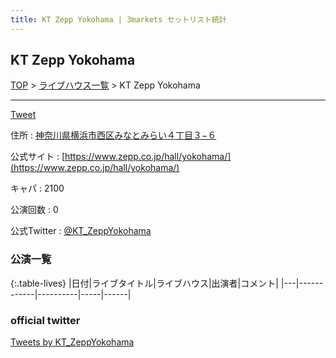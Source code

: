 ```yaml
---
title: KT Zepp Yokohama | 3markets セットリスト統計
---
```

## KT Zepp Yokohama

[TOP](/setlist/) > [ライブハウス一覧](livehouses.html) > KT Zepp Yokohama

___

<a href="https://twitter.com/share?ref_src=twsrc%5Etfw" data-text="3markets[ ]セットリスト > KT Zepp Yokohama" class="twitter-share-button" data-via="3markets" data-hashtags="3markets" data-related="3markets" data-show-count="false">Tweet</a>

住所
:    <a href="https://www.google.co.jp/maps/search/%E7%A5%9E%E5%A5%88%E5%B7%9D%E7%9C%8C%E6%A8%AA%E6%B5%9C%E5%B8%82%E8%A5%BF%E5%8C%BA%E3%81%BF%E3%81%AA%E3%81%A8%E3%81%BF%E3%82%89%E3%81%84%EF%BC%94%E4%B8%81%E7%9B%AE%EF%BC%93%E2%88%92%EF%BC%96" rel="noopener noreferrer" target="_blank">神奈川県横浜市西区みなとみらい４丁目３−６</a>

公式サイト
:    [https://www.zepp.co.jp/hall/yokohama/](https://www.zepp.co.jp/hall/yokohama/)

キャパ
:    2100

公演回数
: 0


公式Twitter
: <a href="https://twitter.com/KT_ZeppYokohama">@KT_ZeppYokohama</a>


### 公演一覧

{:.table-lives}
|日付|ライブタイトル|ライブハウス|出演者|コメント|
|---|------------|----------|-----|------|




### official twitter

<a class="twitter-timeline" href="https://twitter.com/KT_ZeppYokohama?ref_src=twsrc%5Etfw">Tweets by KT_ZeppYokohama</a> <script async src="https://platform.twitter.com/widgets.js" charset="utf-8"></script>


<script async src="https://platform.twitter.com/widgets.js" charset="utf-8"></script>